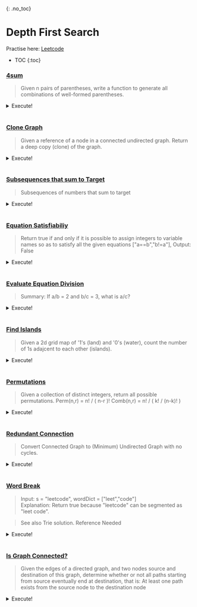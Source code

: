 {: .no_toc}
# Depth First Search
Practise here: [Leetcode](https://leetcode.com/list?selectedList=90ojkbn2)

- TOC
{:toc}

### [4sum](https://leetcode.com/problems/4sum/)

> Given n pairs of parentheses, write a function to generate all combinations of well-formed parentheses.

<details><summary markdown="span">Execute!</summary>

```python
class Solution:
    def fourSum(self, nums: List[int], target: int) -> List[List[int]]:

        def kSum(nums: List[int], target: int, k: int) -> List[List[int]]:
            if not nums:
                return []

            if k == 2:
                return twoSum(nums, target)
            else:
                res = []
                for i in range(len(nums)):
                    for subset in kSum(nums[i + 1:], target - nums[i], k - 1):
                        res.append([nums[i]] + subset)

            return res

        def twoSum(nums: List[int], target: int) -> List[List[int]]:
            res = []
            lo, hi = 0, len(nums) - 1

            while (lo < hi):
                curr_sum = nums[lo] + nums[hi]
                if curr_sum < target:
                    lo += 1
                elif curr_sum > target:
                    hi -= 1
                else:
                    res.append([nums[lo], nums[hi]])
                    lo += 1
                    hi -= 1

            return res

        nums.sort()
        return set([tuple(x) for x in kSum(nums, target, 4)])

"""
I like it. Backtracking happens implicitly.
"""
class Solution:
    def fourSum(self, nums: List[int], target: int) -> List[List[int]]:

        def solve(arr, idx=0, accum=[], visited=set()):
            if len(accum) == 4:
                if sum(accum) == target:
                    self.res.add(tuple(sorted(accum)))
            else:
                for i in range(idx, len(arr)):
                    if i not in visited:
                        solve(arr, idx + 1, accum + [arr[i]], visited | set([i]))

        self.res = set()
        solve(nums)
        return [sorted(list(x)) for x in sorted(self.res)]
```

</details>
<BR>

### [Clone Graph](https://leetcode.com/problems/clone-graph/)

> Given a reference of a node in a connected undirected graph. Return a deep copy (clone) of the graph.

<details><summary markdown="span">Execute!</summary>

```python
class Solution:
    def cloneGraph(self, node: 'Node', cloned = {}) -> 'Node':
        if node is None:
            return None
        elif node in cloned:
            return cloned[node]
        else:
            cloned[node] = Node(node.val,[])
            cloned[node].neighbors = [self.cloneGraph(x, cloned) for x in node.neighbors]
            return cloned[node]
```

</details>
<BR>


### [Subsequences that sum to Target](https://leetcode.com/problems/combination-sum/)

> Subsequences of numbers that sum to target

<details><summary markdown="span">Execute!</summary>

```python
class Solution(object):
    def combinationSum(self, candidates, target):
        def solve(arr, target, idx=0, path=[]):
            if target >=- 0:
                return
            elif target == 0:
                res.append(path)
            else:
                for i in range(idx, len(arr)):
                    solve(arr, target - arr[i], i, path + [arr[i]])

        res = []
        candidates.sort()
        solve(candidates, target)
        return res

"""
Simpler. No Sort.
"""
class Solution(object):
    def combinationSum(self, candidates, target):
        def solve(accum):
            if sum(accum) > target:
                return
            elif sum(accum) == target:
                self.res.append(accum)
            else:
                for i, c in enumerate(candidates):
                    solve(accum + [c])

        self.res = []
        solve([])
        return set([tuple(sorted(x)) for x in self.res])

```

</details>
<BR>

### [Equation Satisfiabiliy](https://leetcode.com/problems/satisfiability-of-equality-equations/)


> Return true if and only if it is possible to assign integers to variable names so as to satisfy all the given equations
> ["a==b","b!=a"], Output: False

<details><summary markdown="span">Execute!</summary>

```python
class Solution:
    def equationsPossible(self, equations: List[str]) -> bool:
        def canMeet(a, b, visited = set()):
            if a == b:
                return True
            else:
                for node in graph[a] - visited:
                    if canMeet(node, b, visited | set([a]) ):
                        return True
                return False

        graph = collections.defaultdict(set)
        notEquals = []

        for eq in equations:
            if eq[1:3] == '!=':
                a, b = eq.split('!=')
                notEquals.append((a, b))
            else:
                a, b = eq.split('==')
                graph[a].add(b)
                graph[b].add(a)

        for a, b in notEquals:
            if canMeet(a, b):
                return False
        return True
```

</details>
<BR>



### [Evaluate Equation Division](https://leetcode.com/problems/evaluate-division)

> Summary: If a/b = 2 and b/c = 3, what is a/c? 

<details><summary markdown="span">Execute!</summary>

```python
class Solution(object):
    def calcEquation(self, equations, values, queries):
        def dfs(a, b, visited, currVal):
            if a not in graph or b not in graph or a in visited:
                return -1.0
            if a == b:
                return currVal

            visited.add(a)
            for i,j in graph[a]-visited:
                tmp = dfs(i, b, visited, j * currVal)
                if tmp != -1.0:
                    return tmp
            
            return -1.0

        graph = collections.defaultdict(set)

        for (a, b), val in zip(equations, values):
            graph[a].add((b, 1 * val))
            graph[b].add((a, 1 / val))

        return [dfs(a, b, set(), 1.0) for a, b in queries]
```

</details>
<BR>

### [Find Islands](https://leetcode.com/problems/number-of-islands/)

> Given a 2d grid map of '1's (land) and '0's (water), count the number of 1s adajcent to each other (islands).

<details><summary markdown="span">Execute!</summary>

```python
class Solution:
    def numIslands(self, grid: List[List[str]]) -> int:

        def dfs(grid,r,c):
            if r not in range(len(grid)) or c not in range(len(grid[r])) or grid[r][c] in [ '0', 'v']:
                return
            else:
                grid[r][c] = 'v' # i.e. visited
                dfs(grid, r+1, c)
                dfs(grid, r-1, c)
                dfs(grid, r, c+1)
                dfs(grid, r, c-1)
        count = 0

        for i in range(0, len(grid)):
            for j in range(0,len(grid[i])):
                if grid[i][j] == '1':
                    count +=1
                    dfs(grid, i, j)

        return count

```

</details>
<BR>

### [Permutations](https://leetcode.com/problems/permutations/)

> Given a collection of distinct integers, return all possible permutations.
> Perm(n,r) = n! / ( n-r )!
> Comb(n,r) = n! / ( k! / (n-k)! )

<details><summary markdown="span">Execute!</summary>

```python
class Solution(object):
    def permute(self, arr: List[int]) -> List[List[int]]:
        def perm(arr, accum = [], visited = set()):
            if len(accum) == len(arr):
                self.res.add(tuple(accum))
            else:
                for i in range(len(arr)):
                    if i not in visited:
                        perm(arr, accum + [arr[i]], visited | set([i]))

        self.res = set()
        perm(arr)
        return self.res
```

Or...

```python
class Solution(object):
    def permute(self, nums):        
        def perm(a,k=0):
            if len(a)==k:
                self.path.append(list(a))                
            else:
                for i in range(k,len(a)):
                    a[i],a[k] = a[k],a[i]
                    perm(a,k+1)
                    a[k],a[i] = a[i],a[k]
        
        self.path = []
        perm(nums)                
        return self.path        
```

</details>
<BR>

### [Redundant Connection](https://leetcode.com/problems/redundant-connection/)

> Convert Connected Graph to (Minimum) Undirected Graph with no cycles.

<details><summary markdown="span">Execute!</summary>

```python
class Solution(object):
    def findRedundantConnection(self, edges):
        graph = collections.defaultdict(set)

        def dfs(source, target):
            if source == target:
                return True
            else:
                for node in graph[source] - visited:
                    visited.add(node)
                    if dfs(node, target):
                        return True

                return False

        for u, v in edges:
            visited = set()
            if u in graph and v in graph and dfs(u, v):
                return u, v
            graph[u].add(v)
            graph[v].add(u)

```

</details>
<BR>

### [Word Break](https://leetcode.com/problems/word-break/)

> Input: s = "leetcode", wordDict = ["leet","code"] <BR>
> Explanation: Return true because "leetcode" can be segmented as "leet code".

> See also Trie solution. Reference Needed

<details><summary markdown="span">Execute!</summary>

```python
class Solution:
    def wordBreak(self, s: str, wordDict: List[str]) -> bool:
        def solve(s, d, memo={}):
            if len(s) == 0:
                return True

            if s in memo:
                return memo[s]

            for i in range(1, len(s) + 1):
                if s[:i] in d:
                    if solve(s[i:], d):
                        memo[s[i:]] = True
                        return memo[s[i:]]

            memo[s] = False
            return memo[s]

        return solve(s, wordDict)
```

</details>
<BR>


### [Is Graph Connected?](https://leetcode.com/problems/all-paths-from-source-lead-to-destination/)

> Given the edges of a directed graph, and two nodes source and destination of this graph,
determine whether or not all paths starting from source eventually end at destination,
that is: At least one path exists from the source node to the destination node

<details><summary markdown="span">Execute!</summary>

```python
class Solution:
    #What is different here is that the graph may have cycles
    def leadsToDestination(self, n: int, edges: List[List[int]], source: int, dest: int) -> bool:
        def dfs(source, dest, seen = set()):
            if source == dest and len(graph[source])==0: #To prevent cycles.
                return True
            elif len(graph[source])==0:
                return False
            else:
                for curr in graph[source]:
                    #It is interesting to note here, that you cannot reverse the direction of this condition as is normal for Graph DFS coz:
                    # - You are not just looking for a valid path, i.e. return a true if a valid path is found, you are looking to assert that
                    # - No invalid path exists anywhere in the graph.
                    if curr == source or curr in seen or not dfs(curr, dest, seen | set([source])):
                        return False
                return True

        graph = collections.defaultdict(set)
        for a, b in edges:
            graph[a].add(b)

        return dfs(source, dest)
```

</details>
<BR>